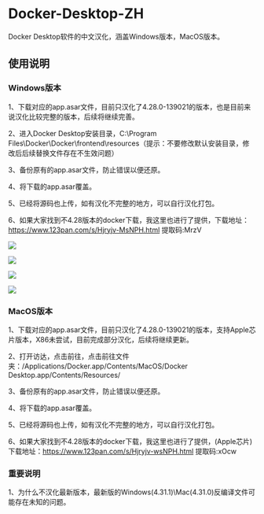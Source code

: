 # Docker-Desktop-ZH
Docker Desktop软件的中文汉化，涵盖Windows版本，MacOS版本。
## 使用说明
### Windows版本
1、下载对应的app.asar文件，目前只汉化了4.28.0-139021的版本，也是目前来说汉化比较完整的版本，后续将继续完善。

2、进入Docker Desktop安装目录，C:\Program Files\Docker\Docker\frontend\resources（提示：不要修改默认安装目录，修改后后续替换文件存在不生效问题）

3、备份原有的app.asar文件，防止错误以便还原。

4、将下载的app.asar覆盖。

5、已经将源码也上传，如有汉化不完整的地方，可以自行汉化打包。

6、如果大家找到不4.28版本的docker下载，我这里也进行了提供，下载地址：https://www.123pan.com/s/Hjryjv-MsNPH.html 提取码:MrzV
<p><img src="https://raw.githubusercontent.com/tangyabo/Docker-Desktop-ZH/main/%E6%B1%89%E5%8C%96%E6%88%AA%E5%9B%BE/Windows/1.jpg"></p>
<p><img src="https://raw.githubusercontent.com/tangyabo/Docker-Desktop-ZH/main/%E6%B1%89%E5%8C%96%E6%88%AA%E5%9B%BE/Windows/2.jpg"></p>
<p><img src="https://raw.githubusercontent.com/tangyabo/Docker-Desktop-ZH/main/%E6%B1%89%E5%8C%96%E6%88%AA%E5%9B%BE/Windows/3.jpg"></p>
<p><img src="https://raw.githubusercontent.com/tangyabo/Docker-Desktop-ZH/main/%E6%B1%89%E5%8C%96%E6%88%AA%E5%9B%BE/Windows/4.jpg"></p>

### MacOS版本
1、下载对应的app.asar文件，目前只汉化了4.28.0-139021的版本，支持Apple芯片版本，X86未尝试，目前完成部分汉化，后续将继续更新。

2、打开访达，点击前往，点击前往文件夹：/Applications/Docker.app/Contents/MacOS/Docker Desktop.app/Contents/Resources/

3、备份原有的app.asar文件，防止错误以便还原。

4、将下载的app.asar覆盖。

5、已经将源码也上传，如有汉化不完整的地方，可以自行汉化打包。

6、如果大家找到不4.28版本的docker下载，我这里也进行了提供，(Apple芯片)下载地址：https://www.123pan.com/s/Hjryjv-wsNPH.html 提取码:xOcw
### 重要说明
1、为什么不汉化最新版本，最新版的Windows(4.31.1)\Mac(4.31.0)反编译文件可能存在未知的问题。
